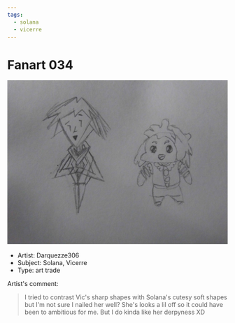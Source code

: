 ```yaml
---
tags:
  - solana
  - vicerre
---
```


# Fanart 034

<img src="assets/2024-10-30_fanimage-044.jpg">

- Artist: Darquezze306
- Subject: Solana, Vicerre
- Type: art trade

Artist's comment:

> I tried to contrast Vic's sharp shapes with Solana's cutesy soft shapes but I'm not sure I nailed her well? She's looks a lil off so it could have been to ambitious for me. But I do kinda like her derpyness XD
